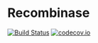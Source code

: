 # Recombinase

[![Build Status](https://travis-ci.org/piever/Recombinase.jl.svg?branch=master)](https://travis-ci.org/piever/Recombinase.jl)
[![codecov.io](http://codecov.io/github/piever/Recombinase.jl/coverage.svg?branch=master)](http://codecov.io/github/piever/Recombinase.jl?branch=master)
